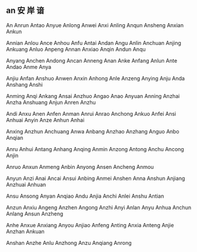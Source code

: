 an  安 岸 谙
---

An Anrun Antao Anyue Anlong Anwei Anxi Anling Anqun Ansheng Anxian Ankun

Annian Anlou Ance Anhou Anfu Antai Andan Angu Anlin Anchuan Anjing Ankuang Anluo Anpeng Annan Anxiao Anqin Andun Anqu

Anyang Anchen Andong Ancan Anneng Anan Anke Anfang Anlun Ante Andao Anme Anya

Anjiu Anfan Anshuo Anwen Anxin Anhong Anle Anzeng Anying Anju Anda Anshang Anshi

Anming Anqi Ankang Ansai Anzhuo Angao Anao Anyuan Anning Anzhai Anzha Anshuang Anjun Anren Anzhu 

Andi Anxu Anen Anfen Anman Anrui Anrao Anchong Ankuo Anfei Ansi Anhuai Anyin Anze Anhun Anhai

Anxing Anzhun Anchuang Anwa Anbang Anzhao Anzhang Anguo Anbo Anqian

Anru Anhui Antang Anhang Anqing Anmin Anzong Antong Anchu Ancong Anjin

Anruo Anxun Anmeng Anbin Anyong Ansen Ancheng Anmou

Anyun Anzi Anai Ancai Ansui Anbing Anmei Anshen Anna Anshun Anjiang Anzhuai Anhuan 

Ansu Ansong Anyan Anqiao Andu Anjia Anchi Anlei Anshu Antian

Anzun Anxiu Angeng Anzhen Angong Anzhi Anyi Anlan Anyu Anhua Anchun Anlang Ansun Anzheng 

Anhe Anxue Anxiang Anyou Anjiao Anfeng Anting Anxia Anteng Anjie Anzhan Ankuan

Anshan Anzhe Anlu Anzhong Anzu Anqiang Anrong  

